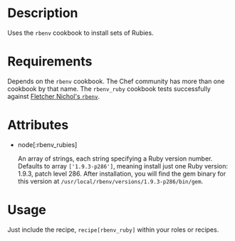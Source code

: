 Description
===========

Uses the `rbenv` cookbook to install sets of Rubies.

Requirements
============

Depends on the `rbenv` cookbook. The Chef community has more than one cookbook
by that name. The `rbenv_ruby` cookbook tests successfully against [Fletcher
Nichol's `rbenv`](https://github.com/fnichol/chef-rbenv).

Attributes
==========

* node[:rbenv_rubies]

  An array of strings, each string specifying a Ruby version number. Defaults
  to array `['1.9.3-p286']`, meaning install just one Ruby version: 1.9.3,
  patch level 286. After installation, you will find the gem binary for this
  version at `/usr/local/rbenv/versions/1.9.3-p286/bin/gem`.

Usage
=====

Just include the recipe, `recipe[rbenv_ruby]` within your roles or recipes.

